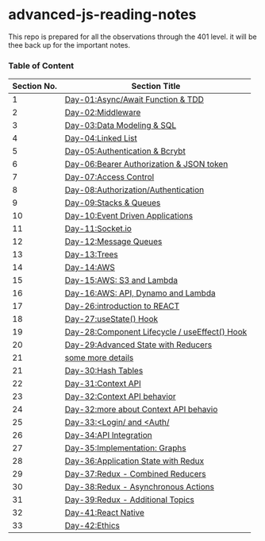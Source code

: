 # advanced-js-reading-notes
This repo is prepared for all the observations through the 401 level. it will be thee back up for the important notes.


### Table of Content

| **Section No.** | **Section Title**                      |
| --------------- | -------------------------------------- |
| 1               | [Day-01:Async/Await Function & TDD](./first-day/01-prep-and-tdd.md) |
| 2               | [Day-02:Middleware](./sec-day/02-read.md) |
| 3               | [Day-03:Data Modeling & SQL](./third-day/03-read.md) |
| 4               | [Day-04:Linked List](./fourth-day/04-readme.md) |
| 5               | [Day-05:Authentication & Bcrybt](./fifth-day/05-readme.md) |
| 6               | [Day-06:Bearer Authorization & JSON token](./sixth-day/06-readme.md) |
| 7               | [Day-07:Access Control](./seventh-day/07-readme.md) |
| 8               | [Day-08:Authorization/Authentication](./eighth-day/08-readme.md) |
| 9               | [Day-09:Stacks & Queues](./ninth-day/09-readme.md) |
|10               | [Day-10:Event Driven Applications](./10th-day/10-readme.md) |
|11               | [Day-11:Socket.io](./11th-day/11-readme.md) |
|12               | [Day-12:Message Queues](./12-day/12-readme.md) |
|13               | [Day-13:Trees](./13th-day/13-readme.md) |
|14               | [Day-14:AWS](./14th-day/14-readme.md) |
|15               | [Day-15:AWS: S3 and Lambda](./15th-day/15-readme.md) |
|16               | [Day-16:AWS: API, Dynamo and Lambda](./16th-day/16-readme.md) |
|17               | [Day-26:introduction to REACT](./17th-day/17-readme.md) |
|18               | [Day-27:useState() Hook](./18th-day/18-readme.md) |
|19               | [Day-28:Component Lifecycle / useEffect() Hook](./19th-day/19-readme.md) |
|20               | [Day-29:Advanced State with Reducers](./20th-day/20-readme.md) |
|21               | [some more details](./extra.md) |
|21               | [Day-30:Hash Tables](./21th-readme/21-readme.md) |
|22               | [Day-31:Context API](./22th-day/22-readme.md) |
|23               | [Day-32:Context API behavior](./23th-day/23-readme.md) |
|24               | [Day-32:more about Context API behavio](./24th-day/24-readme.md) |
|25               | [Day-33:<Login/ and <Auth/](./25th-day/25-readme.md) |
|26               | [Day-34:API Integration](./26-day/26-readme.md) |
|27               | [Day-35:Implementation: Graphs](./27-day/27-readme.md) |
|28               | [Day-36:Application State with Redux](./28-day/28-readme.md) |
|29               | [Day-37:Redux - Combined Reducers](./29-day/29-readme.md) |
|30               | [Day-38:Redux - Asynchronous Actions](./30-day/30-readme.md) |
|31               | [Day-39:Redux - Additional Topics](./31-day/31-readme.md) |
|32               | [Day-41:React Native](./32-day/32-readme.md) |
|33               | [Day-42:Ethics](./33-day/33-readme.md) |